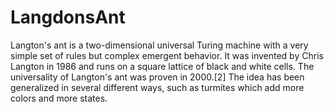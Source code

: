 # LangdonsAnt

Langton's ant is a two-dimensional universal Turing machine with a very simple set of rules but complex emergent behavior. It was invented by Chris Langton in 1986 and runs on a square lattice of black and white cells. The universality of Langton's ant was proven in 2000.[2] The idea has been generalized in several different ways, such as turmites which add more colors and more states.
